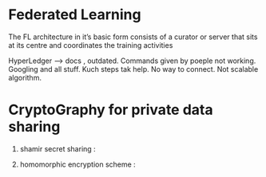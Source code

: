 # Federated Learning

The FL architecture in it’s basic form consists of a curator or server that sits at its centre and coordinates the training activities

HyperLedger --> docs , outdated. Commands given by poeple not working. Googling and all stuff. Kuch steps tak help. No way to connect. Not scalable algorithm. 

# CryptoGraphy for private data sharing

1. shamir secret sharing : 

2. homomorphic encryption scheme : 